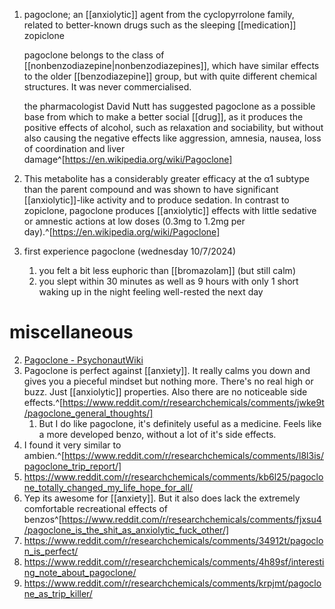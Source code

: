 1. pagoclone; an [[anxiolytic]] agent from the cyclopyrrolone family, related to better-known drugs such as the sleeping [[medication]] zopiclone
   
   pagoclone belongs to the class of [[nonbenzodiazepine|nonbenzodiazepines]], which have similar effects to the older [[benzodiazepine]] group, but with quite different chemical structures. It was never commercialised.
   
   the pharmacologist David Nutt has suggested pagoclone as a possible base from which to make a better social [[drug]], as it produces the positive effects of alcohol, such as relaxation and sociability, but without also causing the negative effects like aggression, amnesia, nausea, loss of coordination and liver damage^[https://en.wikipedia.org/wiki/Pagoclone]
2. This metabolite has a considerably greater efficacy at the α1 subtype than the parent compound and was shown to have significant [[anxiolytic]]-like activity and to produce sedation. In contrast to zopiclone, pagoclone produces [[anxiolytic]] effects with little sedative or amnestic actions at low doses (0.3mg to 1.2mg per day).^[https://en.wikipedia.org/wiki/Pagoclone]
3. first experience pagoclone (wednesday 10/7/2024)
	1. you felt a bit less euphoric than [[bromazolam]] (but still calm)
	2. you slept within 30 minutes as well as 9 hours with only 1 short waking up in the night feeling well-rested the next day

# miscellaneous
2. [Pagoclone - PsychonautWiki](https://psychonautwiki.org/w/index.php?title=Pagoclone&oldid=157654)
3. Pagoclone is perfect against [[anxiety]]. It really calms you down and gives you a pieceful mindset but nothing more. There's no real high or buzz. Just [[anxiolytic]] properties. Also there are no noticeable side effects.^[https://www.reddit.com/r/researchchemicals/comments/jwke9t/pagoclone_general_thoughts/]
	1. But I do like pagoclone, it's definitely useful as a medicine. Feels like a more developed benzo, without a lot of it's side effects.
4. I found it very similar to ambien.^[https://www.reddit.com/r/researchchemicals/comments/l8l3is/pagoclone_trip_report/]
5. https://www.reddit.com/r/researchchemicals/comments/kb6l25/pagoclone_totally_changed_my_life_hope_for_all/
6. Yep its awesome for [[anxiety]]. But it also does lack the extremely comfortable recreational effects of benzos^[https://www.reddit.com/r/researchchemicals/comments/fjxsu4/pagoclone_is_the_shit_as_anxiolytic_fuck_other/]
7. https://www.reddit.com/r/researchchemicals/comments/34912t/pagoclon_is_perfect/
8. https://www.reddit.com/r/researchchemicals/comments/4h89sf/interesting_note_about_pagoclone/
9. https://www.reddit.com/r/researchchemicals/comments/krpjmt/pagoclone_as_trip_killer/